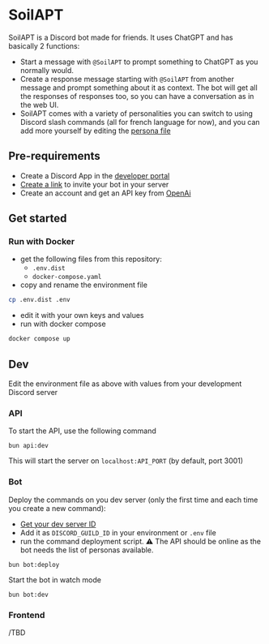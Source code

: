 # SoilAPT

SoilAPT is a Discord bot made for friends. It uses ChatGPT and has basically 2 functions:

- Start a message with `@SoilAPT` to prompt something to ChatGPT as you normally would.
- Create a response message starting with `@SoilAPT` from another message and prompt something about it as context. The bot will get all the responses of responses too, so you can have a conversation as in the web UI.
- SoilAPT comes with a variety of personalities you can switch to using Discord slash commands (all for french language for now), and you can add more yourself by editing the [persona file](https://github.com/DrKabum/soil-apt/blob/main/api/data/personas.toml)

## Pre-requirements

- Create a Discord App in the [developer portal](https://discord.com/developers/applications)
- [Create a link](https://discord.com/developers/docs/getting-started#step-1-creating-an-app) to invite your bot in your server
- Create an account and get an API key from [OpenAi](https://openai.com/blog/openai-api)

## Get started
### Run with Docker

- get the following files from this repository:
    - `.env.dist`
    - `docker-compose.yaml`
- copy and rename the environment file

```bash
cp .env.dist .env
```

- edit it with your own keys and values
- run with docker compose

```bash
docker compose up
```

## Dev

Edit the environment file as above with values from your development Discord server

### API

To start the API, use the following command

```
bun api:dev
```

This will start the server on `localhost:API_PORT` (by default, port 3001)

### Bot

Deploy the commands on you dev server (only the first time and each time you create a new command):

- [Get your dev server ID](https://support.discord.com/hc/en-us/articles/206346498-Where-can-I-find-my-User-Server-Message-ID-#:~:text=Obtaining%20Server%20IDs%20%2D%20Mobile%20App,name%20and%20select%20Copy%20ID.)
- Add it as `DISCORD_GUILD_ID` in your environment or `.env` file
- run the command deployment script. :warning: The API should be online as the bot needs the list of personas available.

```
bun bot:deploy
```

Start the bot in watch mode

```
bun bot:dev
```

### Frontend

/TBD
